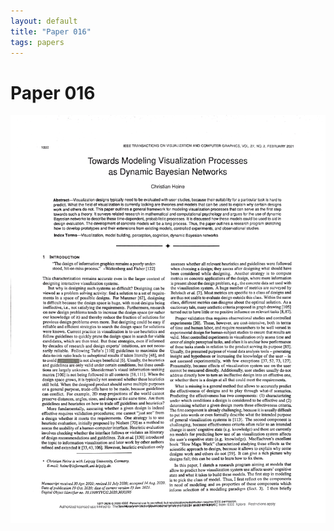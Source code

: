 ```yaml
---
layout: default
title: "Paper 016"
tags: papers
---
```


# Paper 016

<img src="/assets/scans/16.png" alt="Page with chartjunk removed" width="800"/>
